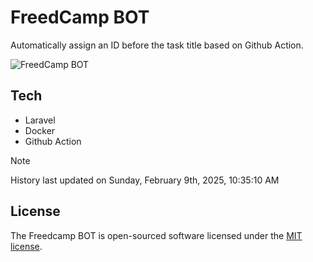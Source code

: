 # FreedCamp BOT

Automatically assign an ID before the task title based on Github Action.

![FreedCamp BOT](https://repository-images.githubusercontent.com/737932867/7d34798b-2680-471c-b089-a78a718d3d6a)

## Tech

- Laravel
- Docker
- Github Action

> [!NOTE]  
> History last updated on Sunday, February 9th, 2025, 10:35:10 AM

## License

The Freedcamp BOT is open-sourced software licensed under the [MIT license](https://opensource.org/licenses/MIT).
